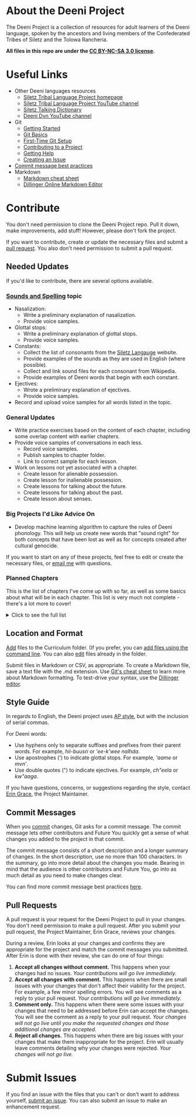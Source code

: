 # About the Deeni Project
The Deeni Project is a collection of resources for adult learners of the Deeni language, spoken by the ancestors and living members of the Confederated Tribes of Siletz and the Tolowa Rancheria.

**All files in this repo are under the [CC BY-NC-SA 3.0 license](https://creativecommons.org/licenses/by-nc-sa/3.0/us/).**

# Useful Links
- Other Deeni languages resources
  - [Siletz Tribal Language Project homepage](http://siletzlanguage.org/)
  - [Siletz Tribal Language Project YouTube channel](https://www.youtube.com/channel/UCqItaFC4sUC_8fELAa5D9-w)
  - [Siletz Talking Dictionary](http://siletz.swarthmore.edu)
  - [Deeni Dvn YouTube channel](https://www.youtube.com/channel/UCZATl-BMCvJq5Dj0xGmzezA)
- Git
  - [Getting Started](https://git-scm.com/book/en/v1/Getting-Started)
  - [Git Basics](https://git-scm.com/book/en/v2/Getting-Started-Git-Basics)
  - [First-Time Git Setup](https://git-scm.com/book/en/v2/Getting-Started-First-Time-Git-Setup)
  - [Contributing to a Project](https://git-scm.com/book/en/v2/GitHub-Contributing-to-a-Project)
  - [Getting Help](https://git-scm.com/book/en/v1/Getting-Started-Getting-Help)
  - [Creating an Issue](https://help.github.com/articles/creating-an-issue/)
- [Commit message best practices](https://chris.beams.io/posts/git-commit/)
- Markdown
  - [Markdown cheat sheet](https://github.com/adam-p/markdown-here/wiki/Markdown-Cheatsheet)
  - [Dillinger Online Markdown Editor](https://dillinger.io/)

# Contribute
You don't need permission to clone the Deeni Project repo. Pull it down, make improvements, add stuff! However, please don't fork the project.

If you want to contribute, create or update the necessary files and submit a [pull request](#pullrequests). You also don't need permission to submit a pull request.

## Needed Updates
If you'd like to contribute, there are several options available.

### [Sounds and Spelling](https://github.com/erin-rtfm/Deeni/blob/master/Cirriculum/Chapter%200:%20Introduction%20and%20Basics/Sounds%20and%20Spelling.md) topic
* Nasalization: 
  * Write a preliminary explanation of nasalization.
  * Provide voice samples.
* Glottal stops: 
  * Write a preliminary explanation of glottal stops.
  * Provide voice samples.
* Constants: 
  * Collect the list of consonants from the [Siletz Langauge](http://www.siletzlanguage.org/additional-materials.php?category=18) website.
  * Provide examples of the sounds as they are used in English (where possible).
  * Collect and link sound files for each consonant from Wikipedia.
  * Provide examples of Deeni words that begin with each constant.
* Ejectives:
  * Wrote a preliminary explanation of ejectives.
  * Provide voice samples.
* Record and upload voice samples for all words listed in the topic.

### General Updates
* Write practice exercises based on the content of each chapter, including some overlap content with earlier chapters.
* Provide voice samples of conversations in each less.
  * Record voice samples.
  * Publish samples to chapter folder.
  * Link to correct sample for each lesson.
* Work on lessons not yet associated with a chapter.
  * Create lesson for alienable possession.
  * Create lesson for inalienable possession.
  * Create lessons for talking about the future.
  * Create lessons for talking about the past.
  * Create lesson about senses.

### Big Projects I'd Like Advice On
* Develop machine learning algorithm to capture the rules of Deeni phonology. This will help us create new words that "sound right" for both concepts that have been lost as well as for concepts created after cultural genocide.

If you want to start on any of these projects, feel free to edit or create the necessary files, or [email me](mailto:thedeeniproject@gmail.com) with questions.

### Planned Chapters
This is the list of chapters I've come up with so far, as well as some basics about what will be in each chapter. This list is very much not complete - there's a lot more to cover!

<details>
  <summary>Click to see the full list</summary>
  
* Write Chapter 3: Introductions
  * Write Lesson 1: My family
  * Write Lesson 2: My tribe
  * Write Lesson 3: My nationalities and other heritage
  * Write Lesson 4: My languages
  * Write Lesson 5: My work 
  * Write Lesson 6: Where I live
  * Write Lesson 7: Put it all together
* Write Chapter 4: People
  * Create lesson for talking about people who are not present.
  * Create lesson for body parts.
  * Create lesson for physical appearance.
  * Create lesson for personal qualities.
  * Create lesson for emotions.
  * Create lesson for introducing one person to another.
* Write Chapter 5: Objects
  * Create lesson for objects in the home.
  * Create lesson for objects at work.
  * Create lesson for objects at school.
  * Create lesson for colors.
  * Create lesson for size.
  * Create lesson for numbers, counting, and quantity.
  * Create lesson for this, that, that over there.
  * Create lesson for putting adjectives in a string.
  * Create lesson for interacting with objects.
* Write Chapter 6: Asking Questions
  * Create lesson for question words/asking questions.
  * Create lesson for asking people questions about themselves (e.g., _Do you live in Salem?_)
  * Create lesson for asking people questions about others (e.g., _Does your son live in Salem?_)
  * Create lesson for asking people how they feel.
  * Create lesson for asking people what they think.
* Write Chapter 7: Making Requests
  * Create lesson for passing food.
  * Create lesson for passing liquids.
  * Create lesson asking someone to do something.
  * Create lesson asking someone to give you something.
  * Create lesson asking someone to do something for someone else.
  * Create lesson for asking directions.
* Write Chapter 8: Weather and Nature
  * Create lesson for discussing the weather.
  * Create lesson for discussing seasons.
  * Create lesson for discussing space.
  * Create lesson for discussing natural cycles (e.g., salmon runs, etc.)
* Write Chapter 9: Daily Routine
  * Create lesson for talking about specific and general times (e.g., _one p.m._ versus _in the morning_).
  * Create lesson for and talking about dates (including days of the week and months of the year).
  * Create lesson for actions that typically happen during the day (e.g., waking up, brushing teeth, walking the dog, going to bed).
  * Create lesson for sequencing multiple verbs together.
  * Create lesson asking about someone else's routine.
* Write Chapter 10: Special Events (For each, answer the questions _What do we do? Who is there? Where does it happen? Why do we do it? When do we do it? How do we do it? How often do we do it?_)
  * Create lesson about Nee-Dash
  * Create lesson for Culture Camp
  * Create lesson for Run to the Rogue
  * Create lesson for Pow-wow
  * Create lesson for Christmas
  * Create lesson for birthdays
* Write Chapter 11: Likes and Dislikes
  * Create lesson for talking about objects, foods, and drinks you like (e.g, _I like sushi_ or _I like Hummel figurines_).
  * Create lesson for talking about actions you like (e.g., _I like to run_ or _I like to watch football_).
  * Create lesson for talking about dislikes.
  * Create lesson for asking about likes and dislikes.
* Write Chapter 12: Desire
  * Create lesson to talking about objects, foods, and drink you want.
  * Create lesson for talking about actions you want to do.
  * Create lesson for talking about things you don't want to do.
  * Create lesson for hungry/thirsty/tired.
* Write Chapter 13: Time
  * Create lesson about today and other present times.
  * Create lesson about tomorrow, day after tomorrow, next week, next year, and other future times.
  * Create lesson about yesterday, last week, last year, and other past times.
* Write Chapter 14: Future Plans
  * Create lesson about the things you plan to do in the future.
  * Create lesson about the things you want to do in the future.
  * Create lesson about asking others what they plan to do in the future.
  * Create lesson about asking others what they want to do in the future.
* Write Chapter 15: Possibilities
  * Create lesson about things that can and can't happen.
  * Create lesson about things that might or might not happen.
  * Create lesson about things that should or shouldn't happen.
  * Create lesson about things you can, might, should, or will do.
  * Create lesson about things others can, might, should, or will do.
* Write Chapter 16: Responsibilities
  * Create lesson about things that must and must not happen.
  * Create lesson about things that will or won't happen.
  * Create lesson about things you must or must not do.
  * Create lesson about things you will or won't do.
* Write Chapter 17: Possession
  * Create lesson about things that belong to you.
  * Create lesson about things that belong to another person.
  * Create lesson about things that belong to you and others.
  * Create lesson about things that belong to other people.
* Write Chapter 18: Past
  * Create lesson about the things you did in the past.
  * Create lesson about the things someone else did in the past.
* Write Chapter 19: If/Then, Cause/Effect
  * Create lesson about what you or others will do if a condition is met (e.g., _If it rains, then I/you/we two/we all/he/they two/they all will splash in puddles_).
  * Create lesson about cause and effect (e.g., _When it rains, the ground gets wet_).
* Write Chapter 20: Doing Things in Order
  * Create lesson about ordinals.
  * Create lesson about then, before, after
* Write Bonus Chapter 1: Animals
  * Create lesson about different kinds of animals.
  * Create lesson describing animals by color, size, and quality.
  * Create lesson describing animals by behavior.
  * Create lesson using adjectives in a string.
* Write Bonus Chapter 2: Jokes
* Write Bonus Chapter 3: Onomatopoeia
</details>

## Location and Format
[Add](https://help.github.com/articles/creating-new-files/) files to the Curriculum folder. (If you prefer, you can [add files using the command line](https://help.github.com/articles/adding-a-file-to-a-repository-using-the-command-line/). You can also [edit](https://help.github.com/articles/editing-files-in-another-user-s-repository/) files already in the folder.

Submit files in Markdown or CSV, as appropriate. To create a Markdown file, save a text file with the .md extension. Use [Git's cheat sheet](https://github.com/adam-p/markdown-here/wiki/Markdown-Cheatsheet) to learn more about Markdown formatting. To test-drive your syntax, use the [Dillinger editor](https://dillinger.io/).

## Style Guide
In regards to English, the Deeni project uses [AP style](https://apstylebook.com/), but with the inclusion of serial commas.

For Deeni words: 
- Use hyphens only to separate suffixes and prefixes from their parent words. For example, _hii-buusri_ or _'ee-k'wee nalhda_.
- Use apostrophes (') to indicate glottal stops. For example, _'aame_ or _mvn'_.
- Use double quotes (") to indicate ejectives. For example, _ch"eela_ or _kw"aaga_.

If you have questions, concerns, or suggestions regarding the style, contact [Erin Grace](mailto:thedeeniproject@gmail.com), the Project Maintainer.

## Commit Messages
When you [commit](https://git-scm.com/book/en/v1/Git-Basics-Recording-Changes-to-the-Repository#Committing-Your-Changes) changes, Git asks for a commit message. The commit message lets other contributors and Future You quickly get a sense of what changes you added to the project in that commit.

The commit message consists of a short description and a longer summary of changes. In the short description, use no more than 100 characters. In the summary, go into more detail about the changes you made. Bearing in mind that the audience is other contributors and Future You, go into as much detail as you need to make changes clear. 

You can find more commit message best practices [here](https://chris.beams.io/posts/git-commit/).

<a name="pullrequests"></a>
## Pull Requests
A pull request is your request for the Deeni Project to pull in your changes. You don't need permission to make a pull request. After you submit your pull request, the Project Maintainer, Erin Grace, reviews your changes. 

During a review, Erin looks at your changes and confirms they are appropriate for the project and match the commit messages you submitted. After Erin is done with their review, she can do one of four things:

1. **Accept all changes without comment.** This happens when your changes had no issues. _Your contributions will go live immediately._
2. **Accept all changes with comment.** This happens when there are small issues with your changes that don't affect their viability for the project. For example, a few minor spelling errors. You will see comments as a reply to your pull request. _Your contributions will go live immediately._
3. **Comment only.** This happens when there were some issues with your changes that need to be addressed before Erin can accept the changes. You will see the comment as a reply to your pull request. _Your changes will not go live until you make the requested changes and those additional changes are accepted._
4. **Reject all changes.** This happens when there are big issues with your changes that make them inappropriate for the project. Erin will usually leave comments detailing why your changes were rejected. _Your changes will not go live._

# Submit Issues
If you find an issue with the files that you can't or don't want to address yourself, [submit an issue](https://help.github.com/articles/creating-an-issue/). You can also submit an issue to make an enhancement request.
